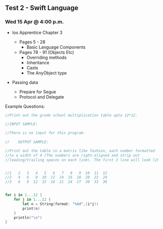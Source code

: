 ## Test 2 - Swift Language 
### Wed 15 Apr @ 4:00 p.m.

- Ios Apprentice Chapter 3 
    - Pages 5 - 28
        - Basic Language Components 
    - Pages 78 - 91 (Objects Etc)
        - Overriding methods
        - Inheritance
        - Casts
        - The AnyObject type
        
- Passing data 
    - Prepare for Segue
    - Protocol and Delegate

Example Questions:

```swift
//Print out the grade school multiplication table upto 12*12.
    
//INPUT SAMPLE:

//There is no input for this program.
    
//    OUTPUT SAMPLE:

//Print out the table in a matrix like fashion, each number formatted 
//to a width of 4 (The numbers are right-aligned and strip out 
//leading/trailing spaces on each line). The first 3 line will look like:


//1   2   3   4   5   6   7   8   9  10  11  12
//2   4   6   8  10  12  14  16  18  20  22  24
//3   6   9  12  15  18  21  24  27  30  33  36


for i in 1...12 {
    for j in 1...12 {
        let n = String(format: "%4d",(i*j))
        print(n)
    }
    println("\n")
}
```
